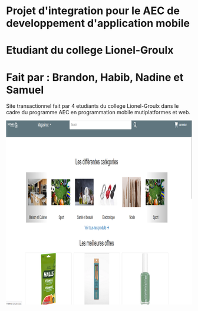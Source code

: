 # Projet d'integration pour le AEC de developpement d'application mobile
# Etudiant du college Lionel-Groulx
# Fait par : Brandon, Habib, Nadine et Samuel


Site transactionnel fait par 4 etudiants du college Lionel-Groulx dans le cadre du programme AEC en programmation mobile mutiplatformes et web.

<p align="center">
  <a href="https://snack.expo.dev/@nadambassa/98a642?platform=android"><img height="500" src="https://github.com/NadineAmbassa/projetFinal/blob/main/images/Capture%20d%E2%80%99%C3%A9cran%202023-08-14%20005300.png"></a>
</p>
